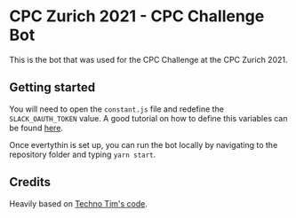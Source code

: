 # CPC Zurich 2021 - CPC Challenge Bot

This is the bot that was used for the CPC Challenge at the CPC Zurich 2021.

## Getting started
You will need to open the `constant.js` file and redefine the `SLACK_OAUTH_TOKEN` value.
A good tutorial on how to define this variables can be found [here](https://www.youtube.com/watch?v=AajBk59nOgw).

Once evertythin is set up, you can run the bot locally by navigating to the repository folder and typing `yarn start`.

## Credits
Heavily based on [Techno Tim's code](https://github.com/techno-tim/techno-boto-slack).
